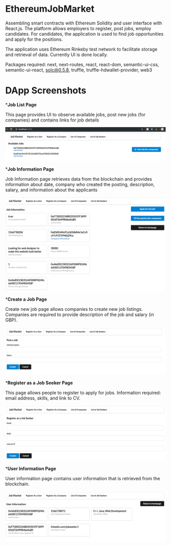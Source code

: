# EthereumJobMarket
Assembling smart contracts with Ethereum Solidity and user interface with React.js.
The platform allows employers to register, post jobs, employ candidates.
For candidates, the application is used to find job opportunities and apply for the positions. 

The application uses Ethereum Rinkeby test network to facilitate storage and retrieval of data. Currently UI is done locally.

Packages required: next, next-routes, react, react-dom, semantic-ui-css, semantic-ui-react, solc@0.5.8, truffle, truffle-hdwallet-provider, web3

# DApp Screenshots

***Job List Page**

This page provides UI to observe available jobs, post new jobs (for companies) and contains links for job details

![joblist](/screenshots/joblist.png)

***Job Information Page**

Job Information page retrieves data from the blockchain and provides information about date, company who created the posting, description, salary, and information about the applicants

![jobinfo](/screenshots/jobinfo.png)

***Create a Job Page**

Create new job page allows companies to create new job listings. Companies are required to provide description of the job and salary (in GBP).

![newjob](/screenshots/newjob.png)

***Register as a Job Seeker Page**

This page allows people to register to apply for jobs. Information required: email address, skills, and link to CV.

![registerjobcandidate](/screenshots/registerjobcandidate.png)

***User Information Page**

User information page contains user information that is retrieved from the blockchain.

![userinfo](/screenshots/userinfo.png)
